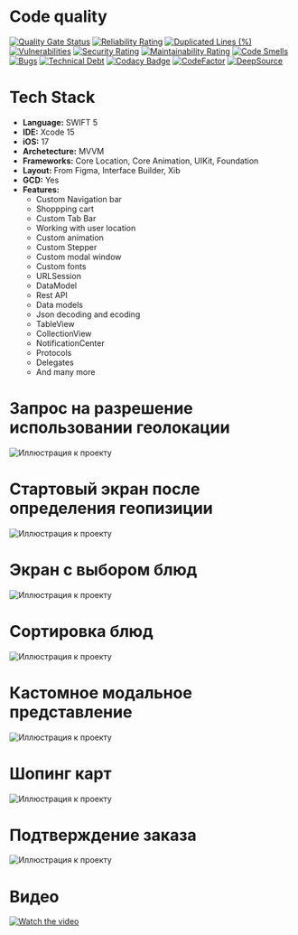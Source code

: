 # Code quality
[![Quality Gate Status](https://sonarcloud.io/api/project_badges/measure?project=Quasaryy_FoodDelivery&metric=alert_status)](https://sonarcloud.io/summary/new_code?id=Quasaryy_FoodDelivery)
[![Reliability Rating](https://sonarcloud.io/api/project_badges/measure?project=Quasaryy_FoodDelivery&metric=reliability_rating)](https://sonarcloud.io/summary/new_code?id=Quasaryy_FoodDelivery)
[![Duplicated Lines (%)](https://sonarcloud.io/api/project_badges/measure?project=Quasaryy_FoodDelivery&metric=duplicated_lines_density)](https://sonarcloud.io/summary/new_code?id=Quasaryy_FoodDelivery)
[![Vulnerabilities](https://sonarcloud.io/api/project_badges/measure?project=Quasaryy_FoodDelivery&metric=vulnerabilities)](https://sonarcloud.io/summary/new_code?id=Quasaryy_FoodDelivery)
[![Security Rating](https://sonarcloud.io/api/project_badges/measure?project=Quasaryy_FoodDelivery&metric=security_rating)](https://sonarcloud.io/summary/new_code?id=Quasaryy_FoodDelivery)
[![Maintainability Rating](https://sonarcloud.io/api/project_badges/measure?project=Quasaryy_FoodDelivery&metric=sqale_rating)](https://sonarcloud.io/summary/new_code?id=Quasaryy_FoodDelivery)
[![Code Smells](https://sonarcloud.io/api/project_badges/measure?project=Quasaryy_FoodDelivery&metric=code_smells)](https://sonarcloud.io/summary/new_code?id=Quasaryy_FoodDelivery)
[![Bugs](https://sonarcloud.io/api/project_badges/measure?project=Quasaryy_FoodDelivery&metric=bugs)](https://sonarcloud.io/summary/new_code?id=Quasaryy_FoodDelivery)
[![Technical Debt](https://sonarcloud.io/api/project_badges/measure?project=Quasaryy_FoodDelivery&metric=sqale_index)](https://sonarcloud.io/summary/new_code?id=Quasaryy_FoodDelivery)
[![Codacy Badge](https://app.codacy.com/project/badge/Grade/f4db1c63fcff48caaa3c6d5479bcdd1d)](https://app.codacy.com/gh/Quasaryy/FoodDelivery/dashboard?utm_source=gh&utm_medium=referral&utm_content=&utm_campaign=Badge_grade)
[![CodeFactor](https://www.codefactor.io/repository/github/quasaryy/fooddelivery/badge)](https://www.codefactor.io/repository/github/quasaryy/fooddelivery)
[![DeepSource](https://app.deepsource.com/gh/Quasaryy/FoodDelivery.svg/?label=active+issues&show_trend=false&token=IhCgldm1WKJrKxFmW6x1YQPb)](https://app.deepsource.com/gh/Quasaryy/FoodDelivery/)
# Tech Stack
- **Language:** SWIFT 5
- **IDE:** Xcode 15
- **iOS:** 17
- **Archetecture:** MVVM
- **Frameworks:**  Core Location, Core Animation, UIKit, Foundation
- **Layout:** From Figma, Interface Builder, Xib
- **GCD:** Yes 
- **Features:** 
  - Custom Navigation bar
  - Shoppping cart
  - Custom Tab Bar
  - Working with user location
  - Custom animation
  - Custom Stepper
  - Custom modal window
  - Custom fonts
  - URLSession
  - DataModel
  - Rest API
  - Data models
  - Json decoding and ecoding
  - TableView
  - CollectionView
  - NotificationCenter
  - Protocols
  - Delegates
  - And many more

# Запрос на разрешение использовании геолокации
![Иллюстрация к проекту](https://github.com/Quasaryy/FoodDelivery/blob/main/1.png)

# Стартовый экран после определения геопизиции
![Иллюстрация к проекту](https://github.com/Quasaryy/FoodDelivery/blob/main/2.png)

# Экран с выбором блюд
![Иллюстрация к проекту](https://github.com/Quasaryy/FoodDelivery/blob/main/3.png)

# Сортировка блюд
![Иллюстрация к проекту](https://github.com/Quasaryy/FoodDelivery/blob/main/4.png)

# Кастомное модальное представление
![Иллюстрация к проекту](https://github.com/Quasaryy/FoodDelivery/blob/main/5.png)

# Шопинг карт
![Иллюстрация к проекту](https://github.com/Quasaryy/FoodDelivery/blob/main/6.png)

# Подтверждение заказа
![Иллюстрация к проекту](https://github.com/Quasaryy/FoodDelivery/blob/main/7.png)

# Видео
[![Watch the video](https://img.youtube.com/vi/gI5xDF9FC8I/maxresdefault.jpg)](https://youtu.be/gI5xDF9FC8I)
